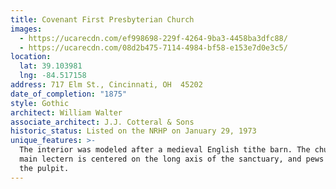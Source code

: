 ```yaml
---
title: Covenant First Presbyterian Church
images:
  - https://ucarecdn.com/ef998698-229f-4264-9ba3-4458ba3dfc88/
  - https://ucarecdn.com/08d2b475-7114-4984-bf58-e153e7d0e3c5/
location:
  lat: 39.103981
  lng: -84.517158
address: 717 Elm St., Cincinnati, OH  45202
date_of_completion: "1875"
style: Gothic
architect: William Walter
associate_architect: J.J. Cotteral & Sons
historic_status: Listed on the NRHP on January 29, 1973
unique_features: >-
  The interior was modeled after a medieval English tithe barn. The church's
  main lectern is centered on the long axis of the sanctuary, and pews encircle
  the pulpit.
---
```

